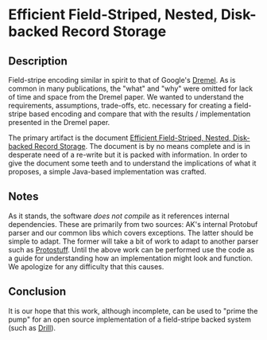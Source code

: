 # Efficient Field-Striped, Nested, Disk-backed Record Storage

## Description

Field-stripe encoding similar in spirit to that of Google's [Dremel](http://research.google.com/pubs/pub36632.html).
As is common in many publications, the "what" and "why" were omitted for lack of
time and space from the Dremel paper. We wanted to understand the requirements, 
assumptions, trade-offs, etc. necessary for creating a field-stripe based encoding
and compare that with the results / implementation presented in the Dremel paper. 

The primary artifact is the document [Efficient Field-Striped, Nested, Disk-backed Record Storage](https://github.com/rgrzywinski/field-stripe/blob/master/Field-Striped_Nested_Storage.pdf).
The document is by no means complete and is in desperate need of a re-write but
it is packed with information. In order to give the document some teeth and to
understand the implications of what it proposes, a simple Java-based implementation
was crafted.

## Notes

As it stands, the software *does not compile* as it references internal dependencies.
These are primarily from two sources: AK's internal Protobuf parser and our
common libs which covers exceptions. The latter should be simple to adapt. The
former will take a bit of work to adapt to another parser such as [Protostuff](http://code.google.com/p/protostuff/).
Until the above work can be performed use the code as a guide for understanding
how an implementation might look and function. We apologize for any difficulty
that this causes.

## Conclusion

It is our hope that this work, although incomplete, can be used to "prime the 
pump" for an open source implementation of a field-stripe backed system (such 
as [Drill](http://wiki.apache.org/incubator/DrillProposal)).
